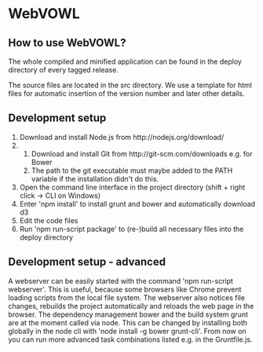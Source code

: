 WebVOWL
=======

How to use WebVOWL?
-------------------

The whole compiled and minified application can be found in the deploy
directory of every tagged release.

The source files are located in the src directory. We use a template for html
files for automatic insertion of the version number and later other details.

Development setup
-----------------

<ol>
  <li>Download and install Node.js from http://nodejs.org/download/</li>
  <li>
    <ol>
      <li>Download and install Git from http://git-scm.com/downloads e.g. for Bower</li>
      <li>The path to the git executable must maybe added to the PATH variable if the installation didn't do this.</li>
    </ol>
  </li>
  <li>Open the command line interface in the project directory (shift + right click -> CLI on Windows)</li>
  <li>Enter 'npm install' to install grunt and bower and automatically download d3</li>
  <li>Edit the code files</li>
  <li>Run 'npm run-script package' to (re-)build all necessary files into the deploy directory</li>
</ol>

Development setup - advanced
----------------------------

 A webserver can be easily started with the command 'npm run-script webserver'.
 This is useful, because some browsers like Chrome prevent loading scripts from
 the local file system. The webserver also notices file changes, rebuilds the
 project automatically and reloads the web page in the browser.
 The dependency management bower and the build system grunt are at the moment
 called via node. This can be changed by installing both globally in the node
 cli with 'node install -g bower grunt-cli'. From now on you can run more
 advanced task combinations listed e.g. in the Gruntfile.js.
